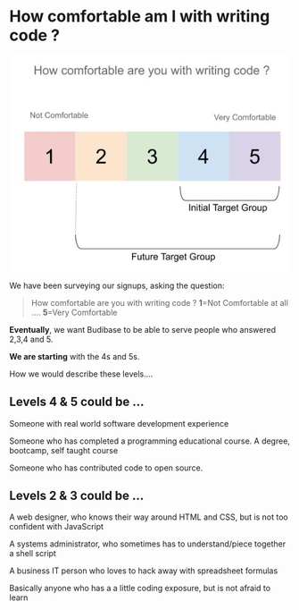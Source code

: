 # How comfortable am I with writing code ?

![required skill level](./skill-level.jpg)

We have been surveying our signups, asking the question:

> How comfortable are you with writing code ? **1**=Not Comfortable at all .... **5**=Very Comfortable

**Eventually**, we want Budibase to be able to serve people who answered 2,3,4 and 5. 

**We are starting** with the 4s and 5s.

How we would describe these levels....

## Levels 4 & 5 could be ...

Someone with real world software development experience

Someone who has completed a programming educational course. A degree, bootcamp, self taught course 

Someone who has contributed code to open source.

## Levels 2 & 3 could be ...

A web designer, who knows their way around HTML and CSS, but is not too confident with JavaScript

A systems administrator, who sometimes has to understand/piece together a shell script

A business IT person who loves to hack away with spreadsheet formulas

Basically anyone who has a a little coding exposure, but is not afraid to learn 
